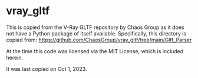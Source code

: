 # vray_gltf

This is copied from the V-Ray GLTF repository by Chaos Group as it does not have a Python package of itself available.  Specifically, this
directory is copied from: https://github.com/ChaosGroup/vray_gltf/tree/main/Gltf_Parser

At the time this code was licensed via the MIT License, which is included herein.

It was last copied on Oct 1, 2023.